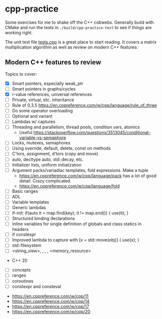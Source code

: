 # cpp-practice

Some exercises for me to shake off the C++ cobwebs. Generally build with CMake and run the tests in `./build/cpp-practice-test` to see if things are working right.

The unit test file [tests.cpp](tests.cpp) is a great place to start reading. It covers a matrix multiplication algorithm as well as review on modern C++ features.

## Modern C++ features to review

 Topics to cover:

 * [x] Smart pointers, especially weak_ptr
 * [ ] Smart pointers in graphs/cycles
 * [x] r-value references, universal references
 * [ ] Private, virtual, etc. inheritance
 * [ ] Rule of 0,3,5 https://en.cppreference.com/w/cpp/language/rule_of_three
 * [ ] Do some operator overloading
 * [ ] Optional and variant
 * [ ] Lambdas w/ captures
 * [ ] Threading and parallelism, thread pools, condition vars, atomics
   * Useful https://stackoverflow.com/questions/3513045/conditional-variable-vs-semaphore
 * [ ] Locks, mutexes, semaphores
 * [ ] Using override, default, delete, const on methods
 * [ ] C'tors, assignment, d'tors (copy and move)
 * [ ] auto, decltype auto, std::decay, etc.
 * [ ] Initializer lists, uniform initialization
 * [ ] Argument packs/variadiac templates, fold expressions. Make a tuple
   * https://en.cppreference.com/w/cpp/language/pack has a lot of good detail. Crazy complicated.
   * https://en.cppreference.com/w/cpp/language/fold
 * [ ] Basic ranges
 * [ ] ADL
 * [ ] Variable templates
 * [ ] Generic lambdas
 * [ ] if-init: if(auto it = map.find(key); it != map.end()) { use(it); }
 * [ ] Structured binding declarations
 * [ ] Inline variables for single definition of globals and class statics in headers
 * [ ] if constexpr
 * [ ] Improved lambda to capture with [x = std::move(obj)] { use(x); }
 * [ ] std::filesystem
 * [ ] <string_view>, <any>, <optional>, <variant>, <memory_resource>
  * C++ 20
 * [ ] concepts
 * [ ] ranges
 * [ ] coroutines
 * [ ] constexpr and consteval
 * https://en.cppreference.com/w/cpp/11
 * https://en.cppreference.com/w/cpp/14
 * https://en.cppreference.com/w/cpp/17
 * https://en.cppreference.com/w/cpp/20
